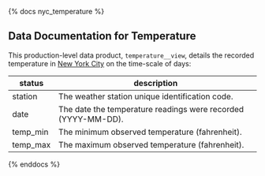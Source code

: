 {% docs nyc_temperature %}

## Data Documentation for Temperature

This production-level data product, `temperature__view`, details the recorded temperature in [New York City](https://en.wikipedia.org/wiki/New_York_City) on the time-scale of days:

| status        | description                                                                       |
|---------------|-----------------------------------------------------------------------------------|
| station       | The weather station unique identification code.                                   |
| date          | The date the temperature readings were recorded (YYYY-MM-DD).                     |
| temp_min      | The minimum observed temperature (fahrenheit).                                    |
| temp_max      | The maximum observed temperature (fahrenheit).                                    |

{% enddocs %}
